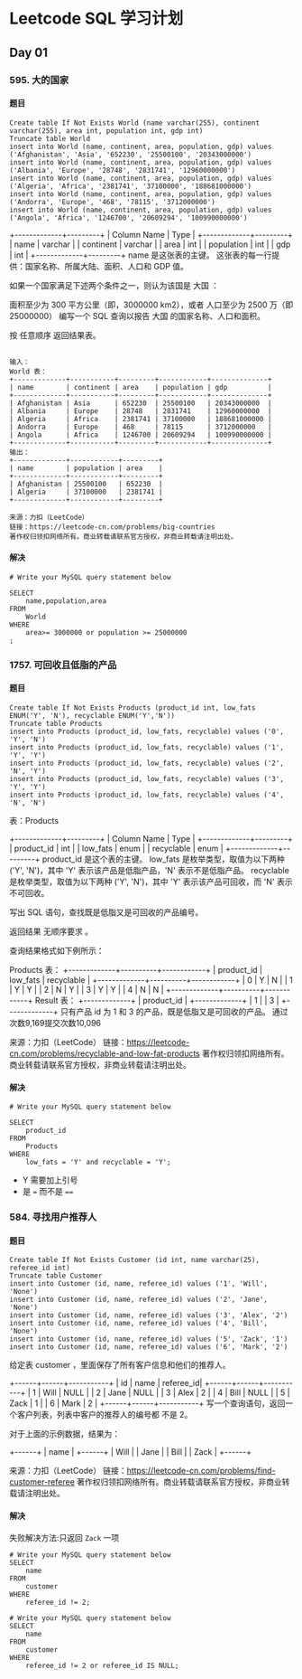 # Leetcode SQL 学习计划

## Day 01

### 595. 大的国家

#### 题目
```
Create table If Not Exists World (name varchar(255), continent varchar(255), area int, population int, gdp int)
Truncate table World
insert into World (name, continent, area, population, gdp) values ('Afghanistan', 'Asia', '652230', '25500100', '20343000000')
insert into World (name, continent, area, population, gdp) values ('Albania', 'Europe', '28748', '2831741', '12960000000')
insert into World (name, continent, area, population, gdp) values ('Algeria', 'Africa', '2381741', '37100000', '188681000000')
insert into World (name, continent, area, population, gdp) values ('Andorra', 'Europe', '468', '78115', '3712000000')
insert into World (name, continent, area, population, gdp) values ('Angola', 'Africa', '1246700', '20609294', '100990000000')
```

+-------------+---------+
| Column Name | Type    |
+-------------+---------+
| name        | varchar |
| continent   | varchar |
| area        | int     |
| population  | int     |
| gdp         | int     |
+-------------+---------+
name 是这张表的主键。
这张表的每一行提供：国家名称、所属大陆、面积、人口和 GDP 值。

如果一个国家满足下述两个条件之一，则认为该国是 大国 ：

面积至少为 300 平方公里（即，3000000 km2），或者
人口至少为 2500 万（即 25000000）
编写一个 SQL 查询以报告 大国 的国家名称、人口和面积。

按 任意顺序 返回结果表。

```

输入：
World 表：
+-------------+-----------+---------+------------+--------------+
| name        | continent | area    | population | gdp          |
+-------------+-----------+---------+------------+--------------+
| Afghanistan | Asia      | 652230  | 25500100   | 20343000000  |
| Albania     | Europe    | 28748   | 2831741    | 12960000000  |
| Algeria     | Africa    | 2381741 | 37100000   | 188681000000 |
| Andorra     | Europe    | 468     | 78115      | 3712000000   |
| Angola      | Africa    | 1246700 | 20609294   | 100990000000 |
+-------------+-----------+---------+------------+--------------+
输出：
+-------------+------------+---------+
| name        | population | area    |
+-------------+------------+---------+
| Afghanistan | 25500100   | 652230  |
| Algeria     | 37100000   | 2381741 |
+-------------+------------+---------+

来源：力扣（LeetCode）
链接：https://leetcode-cn.com/problems/big-countries
著作权归领扣网络所有。商业转载请联系官方授权，非商业转载请注明出处。
```
#### 解决

```
# Write your MySQL query statement below

SELECT 
    name,population,area 
FROM
    World
WHERE
    area>= 3000000 or population >= 25000000
;
```

### 1757. 可回收且低脂的产品

#### 题目
```
Create table If Not Exists Products (product_id int, low_fats ENUM('Y', 'N'), recyclable ENUM('Y','N'))
Truncate table Products
insert into Products (product_id, low_fats, recyclable) values ('0', 'Y', 'N')
insert into Products (product_id, low_fats, recyclable) values ('1', 'Y', 'Y')
insert into Products (product_id, low_fats, recyclable) values ('2', 'N', 'Y')
insert into Products (product_id, low_fats, recyclable) values ('3', 'Y', 'Y')
insert into Products (product_id, low_fats, recyclable) values ('4', 'N', 'N')
```



表：Products

+-------------+---------+
| Column Name | Type    |
+-------------+---------+
| product_id  | int     |
| low_fats    | enum    |
| recyclable  | enum    |
+-------------+---------+
product_id 是这个表的主键。
low_fats 是枚举类型，取值为以下两种 ('Y', 'N')，其中 'Y' 表示该产品是低脂产品，'N' 表示不是低脂产品。
recyclable 是枚举类型，取值为以下两种 ('Y', 'N')，其中 'Y' 表示该产品可回收，而 'N' 表示不可回收。
 

写出 SQL 语句，查找既是低脂又是可回收的产品编号。

返回结果 无顺序要求 。

查询结果格式如下例所示：

Products 表：
+-------------+----------+------------+
| product_id  | low_fats | recyclable |
+-------------+----------+------------+
| 0           | Y        | N          |
| 1           | Y        | Y          |
| 2           | N        | Y          |
| 3           | Y        | Y          |
| 4           | N        | N          |
+-------------+----------+------------+
Result 表：
+-------------+
| product_id  |
+-------------+
| 1           |
| 3           |
+-------------+
只有产品 id 为 1 和 3 的产品，既是低脂又是可回收的产品。
通过次数9,169提交次数10,096

来源：力扣（LeetCode）
链接：https://leetcode-cn.com/problems/recyclable-and-low-fat-products
著作权归领扣网络所有。商业转载请联系官方授权，非商业转载请注明出处。

#### 解决
```
# Write your MySQL query statement below

SELECT
    product_id
FROM
    Products
WHERE 
    low_fats = 'Y' and recyclable = 'Y';
```

- Y 需要加上引号
- 是 `=` 而不是 `==`

### 584. 寻找用户推荐人

#### 题目

```
Create table If Not Exists Customer (id int, name varchar(25), referee_id int)
Truncate table Customer
insert into Customer (id, name, referee_id) values ('1', 'Will', 'None')
insert into Customer (id, name, referee_id) values ('2', 'Jane', 'None')
insert into Customer (id, name, referee_id) values ('3', 'Alex', '2')
insert into Customer (id, name, referee_id) values ('4', 'Bill', 'None')
insert into Customer (id, name, referee_id) values ('5', 'Zack', '1')
insert into Customer (id, name, referee_id) values ('6', 'Mark', '2')
```

给定表 customer ，里面保存了所有客户信息和他们的推荐人。

+------+------+-----------+
| id   | name | referee_id|
+------+------+-----------+
|    1 | Will |      NULL |
|    2 | Jane |      NULL |
|    3 | Alex |         2 |
|    4 | Bill |      NULL |
|    5 | Zack |         1 |
|    6 | Mark |         2 |
+------+------+-----------+
写一个查询语句，返回一个客户列表，列表中客户的推荐人的编号都 不是 2。

对于上面的示例数据，结果为：

+------+
| name |
+------+
| Will |
| Jane |
| Bill |
| Zack |
+------+

来源：力扣（LeetCode）
链接：https://leetcode-cn.com/problems/find-customer-referee
著作权归领扣网络所有。商业转载请联系官方授权，非商业转载请注明出处。

#### 解决

失败解决方法:只返回 `Zack` 一项

```
# Write your MySQL query statement below
SELECT
    name
FROM
    customer 
WHERE
    referee_id != 2;
```

```
# Write your MySQL query statement below
SELECT
    name
FROM
    customer 
WHERE
    referee_id != 2 or referee_id IS NULL;

```

